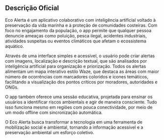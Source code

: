 ## Descrição Oficial

Eco Alerta é um aplicativo colaborativo com inteligência artificial voltado à preservação da vida marinha e à proteção de comunidades costeiras. Com foco no engajamento da população, o app permite que qualquer pessoa denuncie ameaças como poluição, pesca ilegal, acidentes industriais, atividades suspeitas ou eventos climáticos que afetam o ecossistema aquático.

Através de uma interface simples e acessível, o usuário pode criar alertas com imagens, localização e descrição textual, que são analisados por inteligência artificial para organização e priorização. Todos os alertas alimentam um mapa interativo estilo Waze, que destaca as áreas com maior número de ocorrências com marcadores coloridos e ícones temáticos, facilitando a visualização dos pontos críticos por moradores, autoridades e ONGs.

O app também oferece uma sessão educativa, projetada para ensinar os usuários a identificar riscos ambientais e agir de maneira consciente. Tudo isso funciona mesmo em regiões com pouca conectividade, por meio de um modo offline com sincronização automática.

O Eco Alerta busca transformar a tecnologia em uma ferramenta de mobilização social e ambiental, tornando a informação acessível e a preservação ambiental um esforço coletivo.
